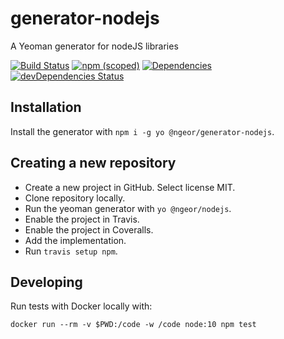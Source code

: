 # generator-nodejs

A Yeoman generator for nodeJS libraries

[![Build Status](https://travis-ci.org/ngeor/generator-nodejs.svg?branch=master)](https://travis-ci.org/ngeor/generator-nodejs)
[![npm (scoped)](https://img.shields.io/npm/v/@ngeor/generator-nodejs.svg)](https://www.npmjs.com/package/@ngeor/generator-nodejs)
[![Dependencies](https://david-dm.org/ngeor/generator-nodejs.svg)](https://david-dm.org/ngeor/generator-nodejs)
[![devDependencies Status](https://david-dm.org/ngeor/generator-nodejs/dev-status.svg)](https://david-dm.org/ngeor/generator-nodejs?type=dev)

## Installation

Install the generator with `npm i -g yo @ngeor/generator-nodejs`.

## Creating a new repository

- Create a new project in GitHub. Select license MIT.
- Clone repository locally.
- Run the yeoman generator with `yo @ngeor/nodejs`.
- Enable the project in Travis.
- Enable the project in Coveralls.
- Add the implementation.
- Run `travis setup npm`.

## Developing

Run tests with Docker locally with:

```
docker run --rm -v $PWD:/code -w /code node:10 npm test
```
